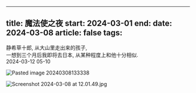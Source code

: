 
---
title: 魔法使之夜
start: 2024-03-01
end: 
date: 2024-03-08
article: false
tags: 
---

静希草十郎, 从大山里走出来的孩子,  
一想到三个月后我即将去日本, 从某种程度上和他十分相似.  
2024-03-12 05-10 

![Pasted image 20240308133338](http://oss.naglfar28.com/naglfar28/202403081333231.png)

![Screenshot 2024-03-08 at 12.01.49.jpg](https://oss.naglfar28.com/naglfar28/202404161547334.jpg)